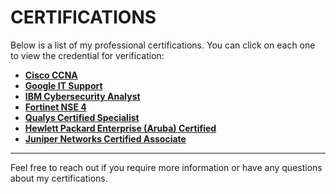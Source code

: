 # CERTIFICATIONS

Below is a list of my professional certifications. You can click on each one to view the credential for verification:

- **[Cisco CCNA](https://drive.google.com/file/d/your-ccna-certification-link/view?usp=drive_link)**
- **[Google IT Support](https://drive.google.com/file/d/your-google-certification-link/view?usp=drive_link)**
- **[IBM Cybersecurity Analyst](https://drive.google.com/file/d/your-ibm-certification-link/view?usp=drive_link)**
- **[Fortinet NSE 4](https://drive.google.com/file/d/your-fortinet-certification-link/view?usp=drive_link)**
- **[Qualys Certified Specialist](https://drive.google.com/file/d/your-qualys-certification-link/view?usp=drive_link)**
- **[Hewlett Packard Enterprise (Aruba) Certified](https://drive.google.com/file/d/your-hpe-certification-link/view?usp=drive_link)**
- **[Juniper Networks Certified Associate](https://drive.google.com/file/d/your-juniper-certification-link/view?usp=drive_link)**

---

Feel free to reach out if you require more information or have any questions about my certifications.
